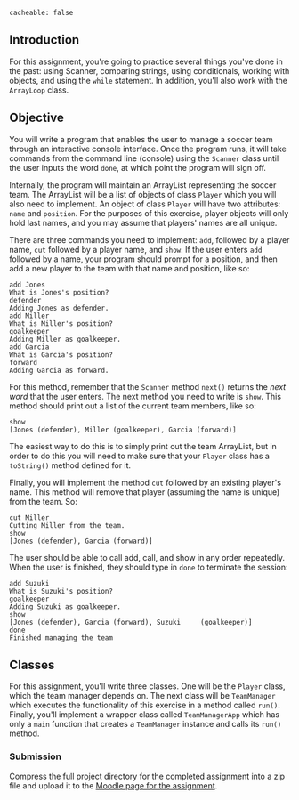```
cacheable: false
```

## Introduction

For this assignment, you're going to practice several things you've done in the past: using Scanner, comparing strings, using conditionals, working with objects, and using the `while` statement. In addition, you'll also work with the `ArrayLoop` class.

## Objective

You will write a program that enables the user to manage a soccer team through an interactive console interface. Once the program runs, it will take commands from the command line (console) using the `Scanner` class until the user inputs the word `done`, at which point the program will sign off.

Internally, the program will maintain an ArrayList representing the soccer team. The ArrayList will be a list of objects of class `Player` which you will also need to implement. An object of class `Player` will have two attributes: `name` and `position`. For the purposes of this exercise, player objects will only hold last names, and you may assume that players' names are all unique.

There are three commands you need to implement: `add`, followed by a player name, `cut` followed by a player name, and `show`. If the user enters `add` followed by a name, your program should prompt for a position, and then add a new player to the team with that name and position, like so:

    add Jones
    What is Jones's position?
    defender
    Adding Jones as defender.
    add Miller
    What is Miller's position?
    goalkeeper
    Adding Miller as goalkeeper.
    add Garcia
    What is Garcia's position?
    forward
    Adding Garcia as forward.

For this method, remember that the `Scanner` method `next()` returns the *next word* that the user enters.
The next method you need to write is `show`. This method should print out a list of the current team members, like so:

    show
    [Jones (defender), Miller (goalkeeper), Garcia (forward)]

The easiest way to do this is to simply print out the team ArrayList, but in order to do this you will need to make sure that your `Player` class has a `toString()` method defined for it.

Finally, you will implement the method `cut` followed by an existing player's name. This method will remove that player (assuming the name is unique) from the team. So:

    cut Miller
    Cutting Miller from the team.
    show
    [Jones (defender), Garcia (forward)]

The user should be able to call add, call, and show in any order repeatedly. When the user is finished, they should type in `done` to terminate the session:

    add Suzuki
    What is Suzuki's position?
    goalkeeper
    Adding Suzuki as goalkeeper.
    show
    [Jones (defender), Garcia (forward), Suzuki     (goalkeeper)]
    done
    Finished managing the team

## Classes

For this assignment, you'll write three classes. One will be the `Player` class, which the team manager depends on. The next class will be `TeamManager` which executes the functionality of this exercise in a method called `run()`. Finally, you'll implement a wrapper class called `TeamManagerApp` which has only a `main` function that creates a `TeamManager` instance and calls its `run()` method.

### Submission

Compress the full project directory for the completed assignment into a zip file and upload it to the [Moodle page for the assignment](https://moodle.pugetsound.edu/moodle/mod/assign/view.php?id=327193).
